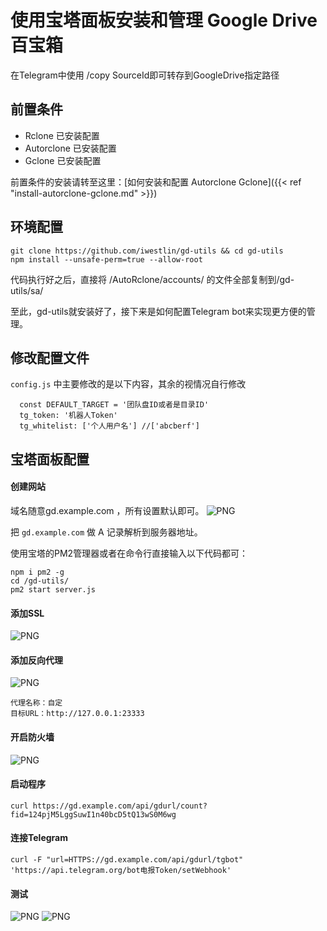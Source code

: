# 使用宝塔面板安装和管理 Google Drive 百宝箱


在Telegram中使用 /copy SourceId即可转存到GoogleDrive指定路径

<!--more-->

## 前置条件

- Rclone 已安装配置
- Autorclone 已安装配置
- Gclone 已安装配置

前置条件的安装请转至这里：[如何安装和配置 Autorclone Gclone]({{< ref "install-autorclone-gclone.md" >}})

## 环境配置

```
git clone https://github.com/iwestlin/gd-utils && cd gd-utils
npm install --unsafe-perm=true --allow-root
```

代码执行好之后，直接将 /AutoRclone/accounts/ 的文件全部复制到/gd-utils/sa/

至此，gd-utils就安装好了，接下来是如何配置Telegram bot来实现更方便的管理。

## 修改配置文件

`config.js` 中主要修改的是以下内容，其余的视情况自行修改

```
  const DEFAULT_TARGET = '团队盘ID或者是目录ID' 
  tg_token: '机器人Token'
  tg_whitelist: ['个人用户名'] //['abcberf']
```

## 宝塔面板配置

#### 创建网站

域名随意gd.example.com ，所有设置默认即可。
![PNG](https://nashome-image-bucket.oss-cn-shanghai.aliyuncs.com/Images/GdUtils/1.png)

把 `gd.example.com` 做 A 记录解析到服务器地址。

使用宝塔的PM2管理器或者在命令行直接输入以下代码都可：


```
npm i pm2 -g
cd /gd-utils/
pm2 start server.js
```

#### 添加SSL
![PNG](https://nashome-image-bucket.oss-cn-shanghai.aliyuncs.com/Images/GdUtils/2.png)

#### 添加反向代理
![PNG](https://nashome-image-bucket.oss-cn-shanghai.aliyuncs.com/Images/GdUtils/3.png)
```
代理名称：自定
目标URL：http://127.0.0.1:23333
```

#### 开启防火墙

![PNG](https://nashome-image-bucket.oss-cn-shanghai.aliyuncs.com/Images/GdUtils/6.png)


#### 启动程序

```
curl https://gd.example.com/api/gdurl/count?fid=124pjM5LggSuwI1n40bcD5tQ13wS0M6wg
```

#### 连接Telegram

```
curl -F "url=HTTPS://gd.example.com/api/gdurl/tgbot" 'https://api.telegram.org/bot电报Token/setWebhook'
```

#### 测试

![PNG](https://nashome-image-bucket.oss-cn-shanghai.aliyuncs.com/Images/GdUtils/4.png)
![PNG](https://nashome-image-bucket.oss-cn-shanghai.aliyuncs.com/Images/GdUtils/5.png)
